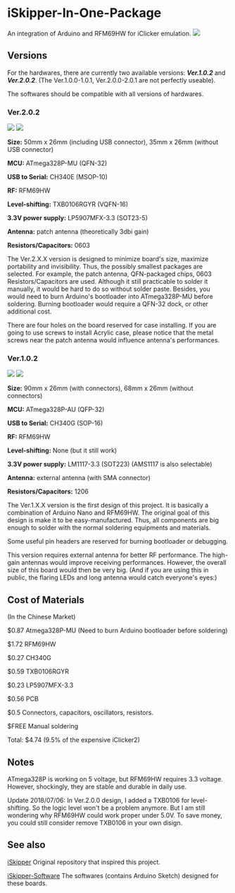 iSkipper-In-One-Package
=======================
An integration of Arduino and RFM69HW for iClicker emulation.
![](https://github.com/charlescao460/iSkipper-In-One-Package/blob/master/pics/iSkipper.Ver.2.0.2.jpg)

Versions
----
For the hardwares, there are currently two available versions: ***Ver.1.0.2*** and ***Ver.2.0.2***. (The Ver.1.0.0-1.0.1, Ver.2.0.0-2.0.1 are not perfectly useable).

The softwares should be compatible with all versions of hardwares.

### Ver.2.0.2
![](https://github.com/charlescao460/iSkipper-In-One-Package/blob/master/pics/iSkipper.Ver.2.0.2.Top.Preview.png)
![](https://github.com/charlescao460/iSkipper-In-One-Package/blob/master/pics/iSkipper.Ver.2.0.2.Bottom.Preview.png)


**Size:** 50mm x 26mm (including USB connector), 35mm x 26mm (without USB connector)

**MCU:** ATmega328P-MU (QFN-32)

**USB to Serial:** CH340E (MSOP-10)

**RF:** RFM69HW

**Level-shifting:** TXB0106RGYR (VQFN-16)

**3.3V power supply:** LP5907MFX-3.3 (SOT23-5)

**Antenna:** patch antenna (theoretically 3dbi gain)

**Resistors/Capacitors:** 0603


The Ver.2.X.X version is designed to minimize board's size, maximize portability and invisibility. Thus, the possibly smallest packages are selected. For example, the patch antenna, QFN-packaged chips, 0603 Resistors/Capacitors are used. Although it still practicable to solder it manually, it would be hard to do so without solder paste. Besides, you would need to burn Arduino's bootloader into ATmega328P-MU before soldering. Burning bootloader would require a QFN-32 dock, or other additional cost.

There are four holes on the board reserved for case installing. If you are going to use screws to install Acrylic case, please notice that the metal screws near the patch antenna would influence antenna's performances.


### Ver.1.0.2
![](https://github.com/charlescao460/iSkipper-In-One-Package/blob/master/pics/iSkipper.Ver.1.0.2.Top.Preview.png)
![](https://github.com/charlescao460/iSkipper-In-One-Package/blob/master/pics/iSkipper.Ver.1.0.2.Bottom.Preview.png)

**Size:** 90mm x 26mm (with connectors), 68mm x 26mm (without connectors)

**MCU:** ATmega328P-AU (QFP-32)

**USB to Serial:** CH340G (SOP-16)

**RF:** RFM69HW

**Level-shifting:** None (but it still work)

**3.3V power supply:** LM1117-3.3 (SOT223) (AMS1117 is also selectable)

**Antenna:** external antenna (with SMA connector)

**Resistors/Capacitors:** 1206

The Ver.1.X.X version is the first design of this project. It is basically a combination of Arduino Nano and RFM69HW. The original goal of this design is make it to be easy-manufactured. Thus, all components are big enough to solder with the normal soldering equipments and materials.

Some useful pin headers are reserved for burning bootloader or debugging. 

This version requires external antenna for better RF performance. The high-gain antennas would improve receiving performances. However, the overall size of this board would then be very big. (And if you are using this in public, the flaring LEDs and long antenna would catch everyone's eyes:) 


Cost of Materials
----
(In the Chinese Market)

$0.87 Atmega328P-MU (Need to burn Arduino bootloader before soldering)

$1.72 RFM69HW

$0.27 CH340G

$0.59 TXB0106RGYR

$0.23 LP5907MFX-3.3 

$0.56 PCB

$0.5 Connectors, capacitors, oscillators, resistors.

$FREE Manual soldering 

Total: $4.74 (9.5% of the expensive iClicker2)

Notes
------
ATmega328P is working on 5 voltage, but RFM69HW requires 3.3 voltage. However, shockingly, they are stable and durable in daily use.

Update 2018/07/06: In Ver.2.0.0 design, I added a TXB0106 for level-shifting. So the logic level won't be a problem anymore. But I am still wondering why RFM69HW could work proper under 5.0V. To save money, you could still consider remove TXB0106 in your own disign. 


See also
--------
[iSkipper](https://github.com/wizard97/iSkipper) Original repository that inspired this project.


[iSkipper-Software](https://github.com/charlescao460/iSkipper-Software) 
The softwares (contains Arduino Sketch) designed for these boards.
